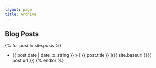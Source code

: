 ```yaml
---
layout: page
title: Archive
---
```


## Blog Posts

{% for post in site.posts %}
  - {{ post.date | date_to_string }} &raquo; [ {{ post.title }} ]({{ site.baseurl }}{{ post.url }})
{% endfor %}